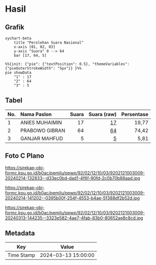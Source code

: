# Hasil

## Grafik

```mermaid
xychart-beta
    title "Perolehan Suara Nasional"
    x-axis [01, 02, 03]
    y-axis "Suara" 0 --> 64
    bar [17, 64, 5]
```

```mermaid
%%{init: {"pie": {"textPosition": 0.5}, "themeVariables": {"pieOuterStrokeWidth": "5px"}} }%%
pie showData
    "1" : 17
    "2" : 64
    "3" : 5
```

## Tabel

| No. | Nama Paslon    | Suara | Suara (raw) | Persentase |
|:--- |:-------------- | -----:| -----------:| ----------:|
| 1   | ANIES MUHAIMIN | 17    | [17][p-1]   | 19,77      |
| 2   | PRABOWO GIBRAN | 64    | [64][p-2]   | 74,42      |
| 3   | GANJAR MAHFUD  | 5     | [5][p-3]    | 5,81       |


[p-1]: https://github.com/gigit-pemilu/pemilu-2024/blob/main/pilpres/hitung-suara/sub/92-papua-barat/sub/02-manokwari/sub/12-manokwari-barat/sub/1003-wosi/sub/009-tps/sub/paslon-1.txt
[p-2]: https://github.com/gigit-pemilu/pemilu-2024/blob/main/pilpres/hitung-suara/sub/92-papua-barat/sub/02-manokwari/sub/12-manokwari-barat/sub/1003-wosi/sub/009-tps/sub/paslon-2.txt
[p-3]: https://github.com/gigit-pemilu/pemilu-2024/blob/main/pilpres/hitung-suara/sub/92-papua-barat/sub/02-manokwari/sub/12-manokwari-barat/sub/1003-wosi/sub/009-tps/sub/paslon-3.txt

## Foto C Plano

https://sirekap-obj-formc.kpu.go.id/b0ac/pemilu/ppwp/92/02/12/10/03/9202121003009-20240214-132833--d33ec0bd-dad1-4f6f-90fd-2c0b70b88aad.jpg

https://sirekap-obj-formc.kpu.go.id/b0ac/pemilu/ppwp/92/02/12/10/03/9202121003009-20240214-141202--0395b00f-254f-4553-b4ae-5f388df2b52d.jpg

https://sirekap-obj-formc.kpu.go.id/b0ac/pemilu/ppwp/92/02/12/10/03/9202121003009-20240313-144235--3323e582-4ae7-4fab-83b0-80652ae8c8cd.jpg


## Metadata

| Key        | Value               |
| ---------- | ------------------- |
| Time Stamp | 2024-03-13 15:00:00 |



